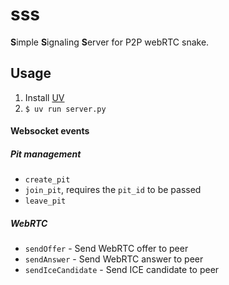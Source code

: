 # sss 

**S**imple **S**ignaling **S**erver for P2P webRTC snake.

## Usage

1. Install [UV](https://docs.astral.sh/uv/)
2. `$ uv run server.py`

#### Websocket events
##### Pit management
- `create_pit`
- `join_pit`, requires the `pit_id` to be passed
- `leave_pit`

##### WebRTC 
- `sendOffer` - Send WebRTC offer to peer
- `sendAnswer` - Send WebRTC answer to peer
- `sendIceCandidate` - Send ICE candidate to peer

<!-- goal of today is -->
<!-- simplify the code of the signaling server into something that will support room creation -->
<!-- and properly implements room leaving and rejoining -->
<!-- and is called snake pit instead of circle -->
<!-- and a CI/CD flow -->

<!-- THEN -->
<!-- fix the snake implementation and make it run properly -->
<!-- type everything -->
<!-- split the lib into a typescript raft implementation? -->


